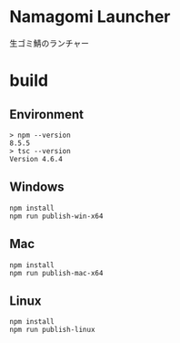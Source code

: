 # Namagomi Launcher
生ゴミ鯖のランチャー

# build

## Environment
```shell
> npm --version
8.5.5
> tsc --version
Version 4.6.4
```

## Windows
```shell
npm install
npm run publish-win-x64
```

## Mac
```shell
npm install
npm run publish-mac-x64
```

## Linux
```shell
npm install
npm run publish-linux
```